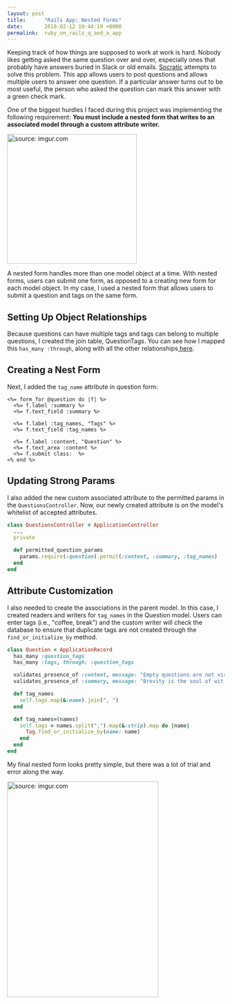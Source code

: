 ```yaml
---
layout: post
title:      "Rails App: Nested Forms"
date:       2018-02-12 19:44:19 +0000
permalink:  ruby_on_rails_q_and_a_app
---
```



Keeping track of how things are supposed to work at work is hard. Nobody likes getting asked the same question over and over, especially ones that probably have answers buried in Slack or old emails. [Socratic](https://github.com/hcarnes/socratic) attempts to solve this problem. This app allows users to post questions and allows multiple users to answer one question. If a particular answer turns out to be most useful, the person who asked the question can mark this answer with a green check mark.

One of the biggest hurdles I faced during this project was implementing the following requirement:  **You must include a nested form that writes to an associated model through a custom attribute writer.**

<a href="https://imgur.com/2Sgaasn"><img src="https://i.imgur.com/2Sgaasn.gif" title="source: imgur.com" height="300" width="300" /></a>

A nested form handles more than one model object at a time. With nested forms, users can submit one form, as opposed to a creating new form for each model object. In my case, I used a nested form that allows users to submit a question and tags on the same form. 

## Setting Up Object Relationships

Because questions can have multiple tags and tags can belong to multiple questions, I created the join table, QuestionTags. You can see how I mapped this `has_many :through`, along with all the other relationships[ here](https://docs.google.com/spreadsheets/d/1DLd3Y9fC0-vweIqquSyq3wj5PhdbTabyXca-roWh__4/edit#gid=2001163121). 

## Creating a Nest Form

Next, I added the `tag_name` attribute in question form:

```erb
<%= form_for @question do |f| %>
  <%= f.label :summary %>
  <%= f.text_field :summary %>

  <%= f.label :tag_names, "Tags" %>
  <%= f.text_field :tag_names %>

  <%= f.label :content, "Question" %>
  <%= f.text_area :content %>
  <%= f.submit class:  %>
<% end %>
```

## Updating Strong Params

I also added the new custom associated attribute to the permitted params in the `QuestionsController`. Now, our newly created attribute is on the model's whitelist of accepted attributes.

```ruby
class QuestionsController < ApplicationController
  ...
  private

  def permitted_question_params
    params.require(:question).permit(:content, :summary, :tag_names)
  end
end
```
## Attribute Customization

I also needed to create the associations in the parent model. In this case, I created readers and writers for `tag_names` in the Question model. Users can enter tags (i.e., "coffee, break") and the custom writer will check the database to ensure that duplicate tags are not created through the `find_or_initialize_by` method.

```ruby
class Question < ApplicationRecord
  has_many :question_tags
  has_many :tags, through: :question_tags

  validates_presence_of :content, message: "Empty questions are not virtuous"
  validates_presence_of :summary, message: "Brevity is the soul of wit, so summary is required"

  def tag_names
    self.tags.map(&:name).join(", ")
  end

  def tag_names=(names)
    self.tags = names.split(",").map(&:strip).map do |name|
      Tag.find_or_initialize_by(name: name)
    end
  end
end
```

My final nested form looks pretty simple, but there was a lot of trial and error along the way.

<a href="https://imgur.com/xip4utG"><img src="https://i.imgur.com/xip4utG.png" title="source: imgur.com" height="500" width="350" /></a>


